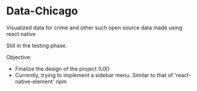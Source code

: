# Data-Chicago
Visualized data for crime and other such open source data made using react native


Still in the testing phase.

Objective: 

- Finalize the design of the project (UX)
- Currently, trying to implement a sidebar menu. Similar to that of 'react-native-element' npm
